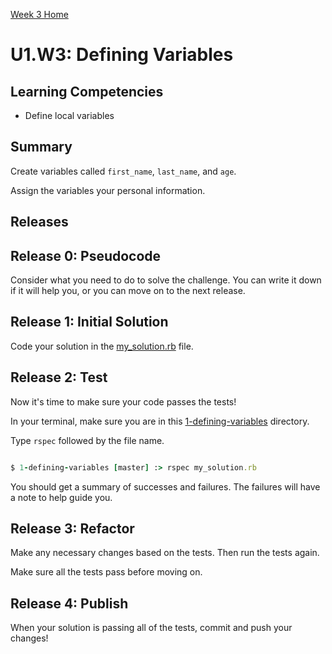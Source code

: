 [Week 3 Home](../../)

# U1.W3: Defining Variables

## Learning Competencies
- Define local variables

## Summary
Create variables called `first_name`, `last_name`, and `age`.

Assign the variables your personal information.

## Releases

## Release 0: Pseudocode
Consider what you need to do to solve the challenge. You can write it down if it will help you, or you can move on to the next release.

## Release 1: Initial Solution
Code your solution in the [my_solution.rb](my_solution.rb) file.

## Release 2: Test
Now it's time to make sure your code passes the tests!

In your terminal, make sure you are in this [1-defining-variables](./) directory.

Type `rspec` followed by the file name.

```ruby

$ 1-defining-variables [master] :> rspec my_solution.rb

```

You should get a summary of successes and failures. The failures will have a note to help guide you.

## Release 3: Refactor
Make any necessary changes based on the tests. Then run the tests again.

Make sure all the tests pass before moving on.

## Release 4: Publish
When your solution is passing all of the tests, commit and push your changes!


